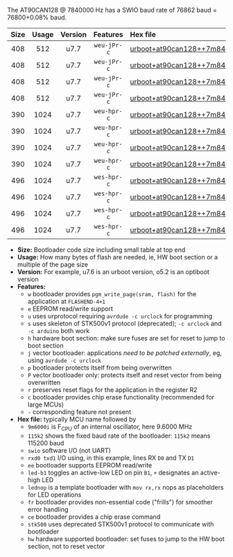 The AT90CAN128 @ 7840000 Hz has a SWIO baud rate of 76862 baud = 76800+0.08% baud.

|Size|Usage|Version|Features|Hex file|
|:-:|:-:|:-:|:-:|:--|
|408|512|u7.7|`weu-jPr-c`|[urboot+at90can128++7m8400i+++76k8_swio_rxd2_txd3_ee_led+b5_fr_ce.hex](https://raw.githubusercontent.com/stefanrueger/urboot.hex/main/mcus/at90can128/internal_oscillator/fint++7m8400_Hz/br+++76k8_bps/urboot+at90can128++7m8400i+++76k8_swio_rxd2_txd3_ee_led+b5_fr_ce.hex)|
|408|512|u7.7|`weu-jPr-c`|[urboot+at90can128++7m8400i+++76k8_swio_rxd2_txd3_ee_lednop_fr_ce.hex](https://raw.githubusercontent.com/stefanrueger/urboot.hex/main/mcus/at90can128/internal_oscillator/fint++7m8400_Hz/br+++76k8_bps/urboot+at90can128++7m8400i+++76k8_swio_rxd2_txd3_ee_lednop_fr_ce.hex)|
|408|512|u7.7|`weu-jPr-c`|[urboot+at90can128++7m8400i+++76k8_swio_rxe0_txe1_ee_led+b5_fr_ce.hex](https://raw.githubusercontent.com/stefanrueger/urboot.hex/main/mcus/at90can128/internal_oscillator/fint++7m8400_Hz/br+++76k8_bps/urboot+at90can128++7m8400i+++76k8_swio_rxe0_txe1_ee_led+b5_fr_ce.hex)|
|408|512|u7.7|`weu-jPr-c`|[urboot+at90can128++7m8400i+++76k8_swio_rxe0_txe1_ee_lednop_fr_ce.hex](https://raw.githubusercontent.com/stefanrueger/urboot.hex/main/mcus/at90can128/internal_oscillator/fint++7m8400_Hz/br+++76k8_bps/urboot+at90can128++7m8400i+++76k8_swio_rxe0_txe1_ee_lednop_fr_ce.hex)|
|390|1024|u7.7|`weu-hpr-c`|[urboot+at90can128++7m8400i+++76k8_swio_rxd2_txd3_ee_led+b5_fr_ce_hw.hex](https://raw.githubusercontent.com/stefanrueger/urboot.hex/main/mcus/at90can128/internal_oscillator/fint++7m8400_Hz/br+++76k8_bps/urboot+at90can128++7m8400i+++76k8_swio_rxd2_txd3_ee_led+b5_fr_ce_hw.hex)|
|390|1024|u7.7|`weu-hpr-c`|[urboot+at90can128++7m8400i+++76k8_swio_rxd2_txd3_ee_lednop_fr_ce_hw.hex](https://raw.githubusercontent.com/stefanrueger/urboot.hex/main/mcus/at90can128/internal_oscillator/fint++7m8400_Hz/br+++76k8_bps/urboot+at90can128++7m8400i+++76k8_swio_rxd2_txd3_ee_lednop_fr_ce_hw.hex)|
|390|1024|u7.7|`weu-hpr-c`|[urboot+at90can128++7m8400i+++76k8_swio_rxe0_txe1_ee_led+b5_fr_ce_hw.hex](https://raw.githubusercontent.com/stefanrueger/urboot.hex/main/mcus/at90can128/internal_oscillator/fint++7m8400_Hz/br+++76k8_bps/urboot+at90can128++7m8400i+++76k8_swio_rxe0_txe1_ee_led+b5_fr_ce_hw.hex)|
|390|1024|u7.7|`weu-hpr-c`|[urboot+at90can128++7m8400i+++76k8_swio_rxe0_txe1_ee_lednop_fr_ce_hw.hex](https://raw.githubusercontent.com/stefanrueger/urboot.hex/main/mcus/at90can128/internal_oscillator/fint++7m8400_Hz/br+++76k8_bps/urboot+at90can128++7m8400i+++76k8_swio_rxe0_txe1_ee_lednop_fr_ce_hw.hex)|
|496|1024|u7.7|`wes-hpr-c`|[urboot+at90can128++7m8400i+++76k8_swio_rxd2_txd3_ee_led+b5_fr_ce_stk500_hw.hex](https://raw.githubusercontent.com/stefanrueger/urboot.hex/main/mcus/at90can128/internal_oscillator/fint++7m8400_Hz/br+++76k8_bps/urboot+at90can128++7m8400i+++76k8_swio_rxd2_txd3_ee_led+b5_fr_ce_stk500_hw.hex)|
|496|1024|u7.7|`wes-hpr-c`|[urboot+at90can128++7m8400i+++76k8_swio_rxd2_txd3_ee_lednop_fr_ce_stk500_hw.hex](https://raw.githubusercontent.com/stefanrueger/urboot.hex/main/mcus/at90can128/internal_oscillator/fint++7m8400_Hz/br+++76k8_bps/urboot+at90can128++7m8400i+++76k8_swio_rxd2_txd3_ee_lednop_fr_ce_stk500_hw.hex)|
|496|1024|u7.7|`wes-hpr-c`|[urboot+at90can128++7m8400i+++76k8_swio_rxe0_txe1_ee_led+b5_fr_ce_stk500_hw.hex](https://raw.githubusercontent.com/stefanrueger/urboot.hex/main/mcus/at90can128/internal_oscillator/fint++7m8400_Hz/br+++76k8_bps/urboot+at90can128++7m8400i+++76k8_swio_rxe0_txe1_ee_led+b5_fr_ce_stk500_hw.hex)|
|496|1024|u7.7|`wes-hpr-c`|[urboot+at90can128++7m8400i+++76k8_swio_rxe0_txe1_ee_lednop_fr_ce_stk500_hw.hex](https://raw.githubusercontent.com/stefanrueger/urboot.hex/main/mcus/at90can128/internal_oscillator/fint++7m8400_Hz/br+++76k8_bps/urboot+at90can128++7m8400i+++76k8_swio_rxe0_txe1_ee_lednop_fr_ce_stk500_hw.hex)|

- **Size:** Bootloader code size including small table at top end
- **Usage:** How many bytes of flash are needed, ie, HW boot section or a multiple of the page size
- **Version:** For example, u7.6 is an urboot version, o5.2 is an optiboot version
- **Features:**
  + `w` bootloader provides `pgm_write_page(sram, flash)` for the application at `FLASHEND-4+1`
  + `e` EEPROM read/write support
  + `u` uses urprotocol requiring `avrdude -c urclock` for programming
  + `s` uses skeleton of STK500v1 protocol (deprecated); `-c urclock` and `-c arduino` both work
  + `h` hardware boot section: make sure fuses are set for reset to jump to boot section
  + `j` vector bootloader: applications *need to be patched externally*, eg, using `avrdude -c urclock`
  + `p` bootloader protects itself from being overwritten
  + `P` vector bootloader only: protects itself and reset vector from being overwritten
  + `r` preserves reset flags for the application in the register R2
  + `c` bootloader provides chip erase functionality (recommended for large MCUs)
  + `-` corresponding feature not present
- **Hex file:** typically MCU name followed by
  + `9m6000i` is F<sub>CPU</sub> of an internal oscillator, here 9.6000 MHz
  + `115k2` shows the fixed baud rate of the bootloader: `115k2` means 115200 baud
  + `swio` software I/O (not UART)
  + `rxd0 txd1` I/O using, in this example, lines RX `D0` and TX `D1`
  + `ee` bootloader supports EEPROM read/write
  + `led-b1` toggles an active-low LED on pin `B1`, `+` designates an active-high LED
  + `lednop` is a template bootloader with `mov rx,rx` nops as placeholders for LED operations
  + `fr` bootloader provides non-essential code ("frills") for smoother error handling
  + `ce` bootloader provides a chip erase command
  + `stk500` uses deprecated STK500v1 protocol to communicate with bootloader
  + `hw` hardware supported bootloader: set fuses to jump to the HW boot section, not to reset vector
